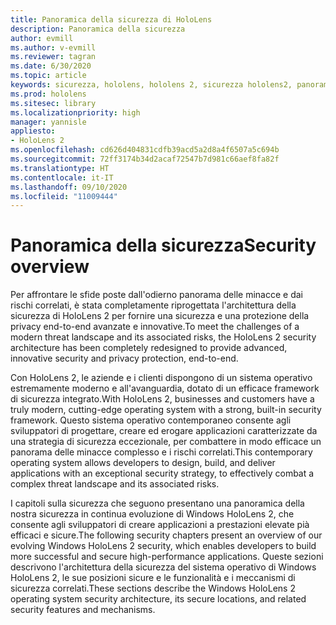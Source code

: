 ```yaml
---
title: Panoramica della sicurezza di HoloLens
description: Panoramica della sicurezza
author: evmill
ms.author: v-evmill
ms.reviewer: tagran
ms.date: 6/30/2020
ms.topic: article
keywords: sicurezza, hololens, hololens 2, sicurezza hololens2, panoramica della sicurezza
ms.prod: hololens
ms.sitesec: library
ms.localizationpriority: high
manager: yannisle
appliesto:
- HoloLens 2
ms.openlocfilehash: cd626d404831cdfb39acd5a2d8a4f6507a5c694b
ms.sourcegitcommit: 72ff3174b34d2acaf72547b7d981c66aef8fa82f
ms.translationtype: HT
ms.contentlocale: it-IT
ms.lasthandoff: 09/10/2020
ms.locfileid: "11009444"
---
```

# <span data-ttu-id="9f948-104">Panoramica della sicurezza</span><span class="sxs-lookup"><span data-stu-id="9f948-104">Security overview</span></span>

<span data-ttu-id="9f948-105">Per affrontare le sfide poste dall'odierno panorama delle minacce e dai rischi correlati, è stata completamente riprogettata l'architettura della sicurezza di HoloLens 2 per fornire una sicurezza e una protezione della privacy end-to-end avanzate e innovative.</span><span class="sxs-lookup"><span data-stu-id="9f948-105">To meet the challenges of a modern threat landscape and its associated risks, the HoloLens 2 security architecture has been completely redesigned to provide advanced, innovative security and privacy protection, end-to-end.</span></span>

<span data-ttu-id="9f948-106">Con HoloLens 2, le aziende e i clienti dispongono di un sistema operativo estremamente moderno e all'avanguardia, dotato di un efficace framework di sicurezza integrato.</span><span class="sxs-lookup"><span data-stu-id="9f948-106">With HoloLens 2, businesses and customers have a truly modern, cutting-edge operating system with a strong, built-in security framework.</span></span> <span data-ttu-id="9f948-107">Questo sistema operativo contemporaneo consente agli sviluppatori di progettare, creare ed erogare applicazioni caratterizzate da una strategia di sicurezza eccezionale, per combattere in modo efficace un panorama delle minacce complesso e i rischi correlati.</span><span class="sxs-lookup"><span data-stu-id="9f948-107">This contemporary operating system allows developers to design, build, and deliver applications with an exceptional security strategy, to effectively combat a complex threat landscape and its associated risks.</span></span> 

<span data-ttu-id="9f948-108">I capitoli sulla sicurezza che seguono presentano una panoramica della nostra sicurezza in continua evoluzione di Windows HoloLens 2, che consente agli sviluppatori di creare applicazioni a prestazioni elevate pià efficaci e sicure.</span><span class="sxs-lookup"><span data-stu-id="9f948-108">The following security chapters present an overview of our evolving Windows HoloLens 2 security, which enables developers to build more successful and secure high-performance applications.</span></span> <span data-ttu-id="9f948-109">Queste sezioni descrivono l'architettura della sicurezza del sistema operativo di Windows HoloLens 2, le sue posizioni sicure e le funzionalità e i meccanismi di sicurezza correlati.</span><span class="sxs-lookup"><span data-stu-id="9f948-109">These sections describe the Windows HoloLens 2 operating system security architecture, its secure locations, and related security features and mechanisms.</span></span>
